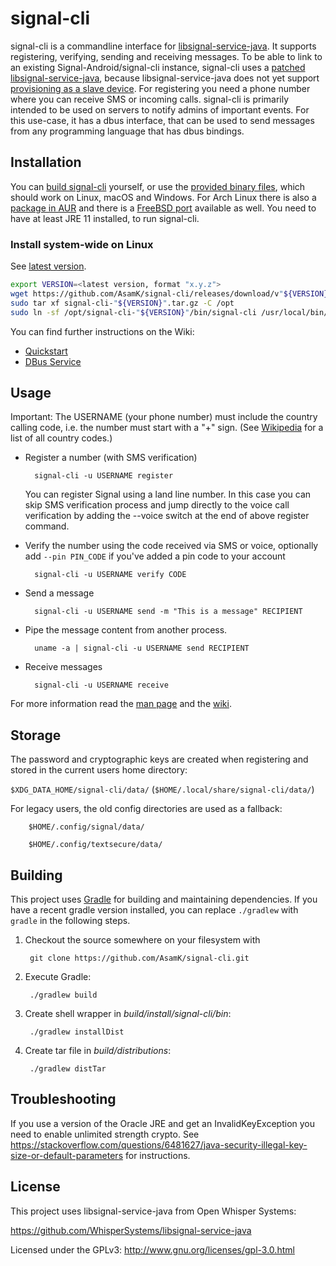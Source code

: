 # signal-cli

signal-cli is a commandline interface for [libsignal-service-java](https://github.com/WhisperSystems/libsignal-service-java). It supports registering, verifying, sending and receiving messages.
To be able to link to an existing Signal-Android/signal-cli instance, signal-cli uses a [patched libsignal-service-java](https://github.com/AsamK/libsignal-service-java), because libsignal-service-java does not yet support [provisioning as a slave device](https://github.com/WhisperSystems/libsignal-service-java/pull/21).
For registering you need a phone number where you can receive SMS or incoming calls.
signal-cli is primarily intended to be used on servers to notify admins of important events. For this use-case, it has a dbus interface, that can be used to send messages from any programming language that has dbus bindings.

## Installation

You can [build signal-cli](#building) yourself, or use the [provided binary files](https://github.com/AsamK/signal-cli/releases/latest), which should work on Linux, macOS and Windows. For Arch Linux there is also a [package in AUR](https://aur.archlinux.org/packages/signal-cli/) and there is a [FreeBSD port](https://www.freshports.org/net-im/signal-cli) available as well. You need to have at least JRE 11 installed, to run signal-cli.

### Install system-wide on Linux
See [latest version](https://github.com/AsamK/signal-cli/releases).
```sh
export VERSION=<latest version, format "x.y.z">
wget https://github.com/AsamK/signal-cli/releases/download/v"${VERSION}"/signal-cli-"${VERSION}".tar.gz
sudo tar xf signal-cli-"${VERSION}".tar.gz -C /opt
sudo ln -sf /opt/signal-cli-"${VERSION}"/bin/signal-cli /usr/local/bin/
```
You can find further instructions on the Wiki:
- [Quickstart](https://github.com/AsamK/signal-cli/wiki/Quickstart)
- [DBus Service](https://github.com/AsamK/signal-cli/wiki/DBus-service)

## Usage

Important: The USERNAME (your phone number) must include the country calling code, i.e. the number must start with a "+" sign. (See [Wikipedia](https://en.wikipedia.org/wiki/List_of_country_calling_codes) for a list of all country codes.)

* Register a number (with SMS verification)

        signal-cli -u USERNAME register
        
  You can register Signal using a land line number. In this case you can skip SMS verification process and jump directly to the voice call verification by adding the --voice switch at the end of above register command.

* Verify the number using the code received via SMS or voice, optionally add `--pin PIN_CODE` if you've added a pin code to your account

        signal-cli -u USERNAME verify CODE

* Send a message

        signal-cli -u USERNAME send -m "This is a message" RECIPIENT

* Pipe the message content from another process.

        uname -a | signal-cli -u USERNAME send RECIPIENT
        
* Receive messages

        signal-cli -u USERNAME receive

For more information read the [man page](https://github.com/AsamK/signal-cli/blob/master/man/signal-cli.1.adoc) and the [wiki](https://github.com/AsamK/signal-cli/wiki).

## Storage

The password and cryptographic keys are created when registering and stored in the current users home directory:

`$XDG_DATA_HOME/signal-cli/data/` (`$HOME/.local/share/signal-cli/data/`)

For legacy users, the old config directories are used as a fallback:

        $HOME/.config/signal/data/

        $HOME/.config/textsecure/data/

## Building

This project uses [Gradle](http://gradle.org) for building and maintaining
dependencies. If you have a recent gradle version installed, you can replace `./gradlew` with `gradle` in the following steps.

1. Checkout the source somewhere on your filesystem with

        git clone https://github.com/AsamK/signal-cli.git

2. Execute Gradle:

        ./gradlew build

3. Create shell wrapper in *build/install/signal-cli/bin*:

        ./gradlew installDist

4. Create tar file in *build/distributions*:

        ./gradlew distTar

## Troubleshooting
If you use a version of the Oracle JRE and get an InvalidKeyException you need to enable unlimited strength crypto. See https://stackoverflow.com/questions/6481627/java-security-illegal-key-size-or-default-parameters for instructions.

## License

This project uses libsignal-service-java from Open Whisper Systems:

https://github.com/WhisperSystems/libsignal-service-java

Licensed under the GPLv3: http://www.gnu.org/licenses/gpl-3.0.html
